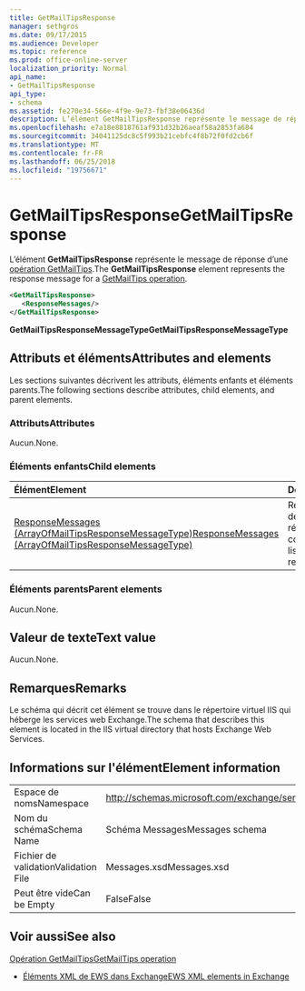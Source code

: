 ```yaml
---
title: GetMailTipsResponse
manager: sethgros
ms.date: 09/17/2015
ms.audience: Developer
ms.topic: reference
ms.prod: office-online-server
localization_priority: Normal
api_name:
- GetMailTipsResponse
api_type:
- schema
ms.assetid: fe270e34-566e-4f9e-9e73-fbf38e06436d
description: L’élément GetMailTipsResponse représente le message de réponse d’une opération de GetMailTips.
ms.openlocfilehash: e7a18e8818761af931d32b26aeaf58a2853fa684
ms.sourcegitcommit: 34041125dc8c5f993b21cebfc4f8b72f0fd2cb6f
ms.translationtype: MT
ms.contentlocale: fr-FR
ms.lasthandoff: 06/25/2018
ms.locfileid: "19756671"
---
```

# <a name="getmailtipsresponse"></a><span data-ttu-id="28544-103">GetMailTipsResponse</span><span class="sxs-lookup"><span data-stu-id="28544-103">GetMailTipsResponse</span></span>

<span data-ttu-id="28544-104">L’élément **GetMailTipsResponse** représente le message de réponse d’une [opération GetMailTips](getmailtips-operation.md).</span><span class="sxs-lookup"><span data-stu-id="28544-104">The **GetMailTipsResponse** element represents the response message for a [GetMailTips operation](getmailtips-operation.md).</span></span>
  
```XML
<GetMailTipsResponse>
   <ResponseMessages/>
</GetMailTipsResponse>
```

 <span data-ttu-id="28544-105">**GetMailTipsResponseMessageType**</span><span class="sxs-lookup"><span data-stu-id="28544-105">**GetMailTipsResponseMessageType**</span></span>
## <a name="attributes-and-elements"></a><span data-ttu-id="28544-106">Attributs et éléments</span><span class="sxs-lookup"><span data-stu-id="28544-106">Attributes and elements</span></span>

<span data-ttu-id="28544-107">Les sections suivantes décrivent les attributs, éléments enfants et éléments parents.</span><span class="sxs-lookup"><span data-stu-id="28544-107">The following sections describe attributes, child elements, and parent elements.</span></span>
  
### <a name="attributes"></a><span data-ttu-id="28544-108">Attributs</span><span class="sxs-lookup"><span data-stu-id="28544-108">Attributes</span></span>

<span data-ttu-id="28544-109">Aucun.</span><span class="sxs-lookup"><span data-stu-id="28544-109">None.</span></span>
  
### <a name="child-elements"></a><span data-ttu-id="28544-110">Éléments enfants</span><span class="sxs-lookup"><span data-stu-id="28544-110">Child elements</span></span>

|<span data-ttu-id="28544-111">**Élément**</span><span class="sxs-lookup"><span data-stu-id="28544-111">**Element**</span></span>|<span data-ttu-id="28544-112">**Description**</span><span class="sxs-lookup"><span data-stu-id="28544-112">**Description**</span></span>|
|:-----|:-----|
|[<span data-ttu-id="28544-113">ResponseMessages (ArrayOfMailTipsResponseMessageType)</span><span class="sxs-lookup"><span data-stu-id="28544-113">ResponseMessages (ArrayOfMailTipsResponseMessageType)</span></span>](responsemessages-arrayofmailtipsresponsemessagetype.md) <br/> |<span data-ttu-id="28544-114">Représente une liste des messages de réponse de conseils.</span><span class="sxs-lookup"><span data-stu-id="28544-114">Represents a list of mail tips response messages.</span></span>  <br/> |
   
### <a name="parent-elements"></a><span data-ttu-id="28544-115">Éléments parents</span><span class="sxs-lookup"><span data-stu-id="28544-115">Parent elements</span></span>

<span data-ttu-id="28544-116">Aucun.</span><span class="sxs-lookup"><span data-stu-id="28544-116">None.</span></span>
  
## <a name="text-value"></a><span data-ttu-id="28544-117">Valeur de texte</span><span class="sxs-lookup"><span data-stu-id="28544-117">Text value</span></span>

<span data-ttu-id="28544-118">Aucun.</span><span class="sxs-lookup"><span data-stu-id="28544-118">None.</span></span>
  
## <a name="remarks"></a><span data-ttu-id="28544-119">Remarques</span><span class="sxs-lookup"><span data-stu-id="28544-119">Remarks</span></span>

<span data-ttu-id="28544-120">Le schéma qui décrit cet élément se trouve dans le répertoire virtuel IIS qui héberge les services web Exchange.</span><span class="sxs-lookup"><span data-stu-id="28544-120">The schema that describes this element is located in the IIS virtual directory that hosts Exchange Web Services.</span></span>
  
## <a name="element-information"></a><span data-ttu-id="28544-121">Informations sur l'élément</span><span class="sxs-lookup"><span data-stu-id="28544-121">Element information</span></span>

|||
|:-----|:-----|
|<span data-ttu-id="28544-122">Espace de noms</span><span class="sxs-lookup"><span data-stu-id="28544-122">Namespace</span></span>  <br/> |http://schemas.microsoft.com/exchange/services/2006/messages  <br/> |
|<span data-ttu-id="28544-123">Nom du schéma</span><span class="sxs-lookup"><span data-stu-id="28544-123">Schema Name</span></span>  <br/> |<span data-ttu-id="28544-124">Schéma Messages</span><span class="sxs-lookup"><span data-stu-id="28544-124">Messages schema</span></span>  <br/> |
|<span data-ttu-id="28544-125">Fichier de validation</span><span class="sxs-lookup"><span data-stu-id="28544-125">Validation File</span></span>  <br/> |<span data-ttu-id="28544-126">Messages.xsd</span><span class="sxs-lookup"><span data-stu-id="28544-126">Messages.xsd</span></span>  <br/> |
|<span data-ttu-id="28544-127">Peut être vide</span><span class="sxs-lookup"><span data-stu-id="28544-127">Can be Empty</span></span>  <br/> |<span data-ttu-id="28544-128">False</span><span class="sxs-lookup"><span data-stu-id="28544-128">False</span></span>  <br/> |
   
## <a name="see-also"></a><span data-ttu-id="28544-129">Voir aussi</span><span class="sxs-lookup"><span data-stu-id="28544-129">See also</span></span>



[<span data-ttu-id="28544-130">Opération GetMailTips</span><span class="sxs-lookup"><span data-stu-id="28544-130">GetMailTips operation</span></span>](getmailtips-operation.md)


- [<span data-ttu-id="28544-131">Éléments XML de EWS dans Exchange</span><span class="sxs-lookup"><span data-stu-id="28544-131">EWS XML elements in Exchange</span></span>](ews-xml-elements-in-exchange.md)

